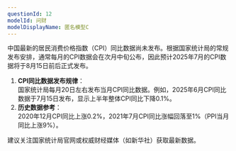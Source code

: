 ```yaml
---
questionId: 12
modelId: 问财
modelDisplayName: 匿名模型C
---
```

中国最新的居民消费价格指数（CPI）同比数据尚未发布。根据国家统计局的常规发布安排，通常每月的CPI数据会在次月中旬公布，因此预计2025年7月的CPI数据将于8月15日前后正式发布。

1. **CPI同比数据发布规律**：  
    国家统计局每月20日左右发布当月CPI同比数据。例如，2025年6月CPI同比数据于7月15日发布，显示上半年整体CPI同比下降0.1%。
2. **历史数据参考**：  
    2020年12月CPI同比上涨0.2%，2021年7月CPI同比涨幅回落至1%（PPI当月同比上涨9%）。

建议关注国家统计局官网或权威财经媒体（如新华社）获取最新数据。